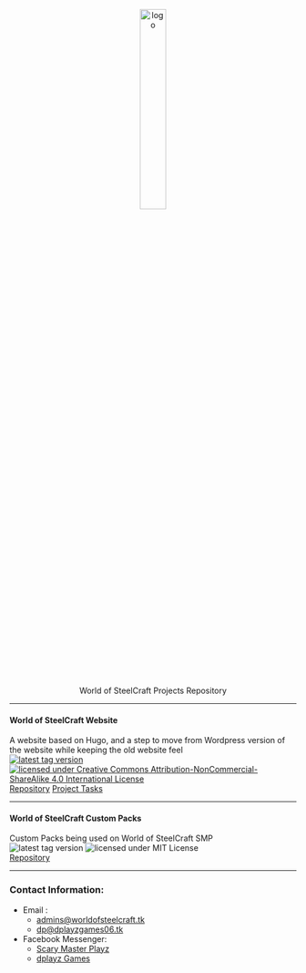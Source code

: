 <!--

**Here are some ideas to get you started:**

🙋‍♀️ A short introduction - what is your organization all about?
🌈 Contribution guidelines - how can the community get involved?
👩‍💻 Useful resources - where can the community find your docs? Is there anything else the community should know?
🍿 Fun facts - what does your team eat for breakfast?
🧙 Remember, you can do mighty things with the power of [Markdown](https://docs.github.com/github/writing-on-github/getting-started-with-writing-and-formatting-on-github/basic-writing-and-formatting-syntax)
-->
<p align="center" width="20px">
  <img src="https://files.worldofsteelcraft.tk/assets/web/logo.png" alt="logo" width="30%"/><br>
  <br>
  World of SteelCraft Projects Repository
</p>

---

#### World of SteelCraft Website
A website based on Hugo, and a step to move from Wordpress version of the website while keeping the old website feel  
[![latest tag version](https://img.shields.io/github/v/tag/worldofsteelcraft/woscweb?color=green&style=plastic)](https://github.com/worldofsteelcraft/woscweb/tags)
[![licensed under Creative Commons Attribution-NonCommercial-ShareAlike 4.0 International License](https://i.creativecommons.org/l/by-nc-sa/4.0/88x31.png)](https://github.com/worldofsteelcraft/woscweb/blob/main/LICENSE)  
[Repository](https://github.com/worldofsteelcraft/woscweb) [Project Tasks](https://github.com/orgs/worldofsteelcraft/projects/1) 

---

#### World of SteelCraft Custom Packs
Custom Packs being used on World of SteelCraft SMP  
![latest tag version](https://img.shields.io/github/v/tag/worldofsteelcraft/wosccustompacks?style=plastic)
![licensed under MIT License](https://img.shields.io/badge/license-MIT-green?style=plastic)  
[Repository](https://github.com/worldofsteelcraft/wosccustompacks)  

---

### Contact Information:
- Email : 
    - [admins@worldofsteelcraft.tk](mailto:admins@worldofsteelcraft.tk)
    - [dp@dplayzgames06.tk](mailto:dp@dplayzgames06.tk)
- Facebook Messenger:
    - [Scary Master Playz](https://m.me/scarymasterFB)
    - [dplayz Games](https://m.me/dplayzgames06)

